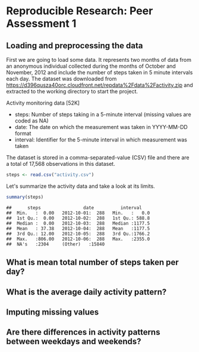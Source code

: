 # Reproducible Research: Peer Assessment 1


## Loading and preprocessing the data

First we are going to load some data. It represents two months of data from an anonymous individual collected during the months of October and November, 2012 and include the number of steps taken in 5 minute intervals each day.  The dataset was downloaded from https://d396qusza40orc.cloudfront.net/repdata%2Fdata%2Factivity.zip and extracted to the working directory to start the project.

Activity monitoring data [52K]
 * steps: Number of steps taking in a 5-minute interval (missing values are coded as NA)
 * date: The date on which the measurement was taken in YYYY-MM-DD format
 * interval: Identifier for the 5-minute interval in which measurement was taken

The dataset is stored in a comma-separated-value (CSV) file and there are a total of 17,568 observations in this dataset.


```r
steps <- read.csv("activity.csv")
```

Let's summarize the activity data and take a look at its limits.


```r
summary(steps)
```

```
##      steps                date          interval     
##  Min.   :  0.00   2012-10-01:  288   Min.   :   0.0  
##  1st Qu.:  0.00   2012-10-02:  288   1st Qu.: 588.8  
##  Median :  0.00   2012-10-03:  288   Median :1177.5  
##  Mean   : 37.38   2012-10-04:  288   Mean   :1177.5  
##  3rd Qu.: 12.00   2012-10-05:  288   3rd Qu.:1766.2  
##  Max.   :806.00   2012-10-06:  288   Max.   :2355.0  
##  NA's   :2304     (Other)   :15840
```


## What is mean total number of steps taken per day?



## What is the average daily activity pattern?



## Imputing missing values



## Are there differences in activity patterns between weekdays and weekends?
